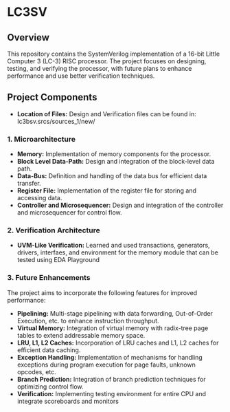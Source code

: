 # LC3SV

## Overview

This repository contains the SystemVerilog implementation of a 16-bit Little Computer 3 (LC-3) RISC processor. The project focuses on designing, testing, and verifying the processor, with future plans to enhance performance and use better verification techniques.

## Project Components
- **Location of Files:** Design and Verification files can be found in: lc3bsv.srcs/sources_1/new/

### 1. Microarchitecture

- **Memory:** Implementation of memory components for the processor.
- **Block Level Data-Path:** Design and integration of the block-level data path.
- **Data-Bus:** Definition and handling of the data bus for efficient data transfer.
- **Register File:** Implementation of the register file for storing and accessing data.
- **Controller and Microsequencer:** Design and integration of the controller and microsequencer for control flow.

### 2. Verification Architecture

- **UVM-Like Verification:** Learned and used transactions, generators, drivers, interfaes, and environment for the memory module that can be tested using EDA Playground

### 3. Future Enhancements

The project aims to incorporate the following features for improved performance:

- **Pipelining:** Multi-stage pipelining with data forwarding, Out-of-Order Execution, etc. to enhance instruction throughput.
- **Virtual Memory:** Integration of virtual memory with radix-tree page tables to extend addressable memory space.
- **LRU, L1, L2 Caches:** Incorporation of LRU caches and L1, L2 caches for efficient data caching.
- **Exception Handling:** Implementation of mechanisms for handling exceptions during program execution for page faults, unknown opcodes, etc.
- **Branch Prediction:** Integration of branch prediction techniques for optimizing control flow.
- **Verification:** Implementing testing environment for entire CPU and integrate scoreboards and monitors 